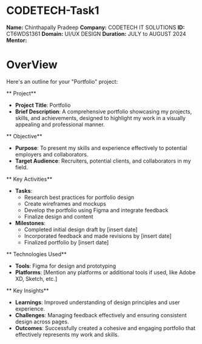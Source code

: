 # CODETECH-Task1
**Name:** Chinthapally Pradeep
**Company:** CODETECH IT SOLUTIONS
**ID:** CT6WDS1361
**Domain:** UI/UX DESIGN
**Duration:** JULY to AUGUST 2024
**Mentor:** 
# OverView
Here's an outline for your "Portfolio" project:

** Project** 
- **Project Title**: Portfolio
- **Brief Description**: A comprehensive portfolio showcasing my projects, skills, and achievements, designed to highlight my work in a visually appealing and professional manner.

** Objective**
- **Purpose**: To present my skills and experience effectively to potential employers and collaborators.
- **Target Audience**: Recruiters, potential clients, and collaborators in my field.

** Key Activities** 
- **Tasks**: 
  - Research best practices for portfolio design
  - Create wireframes and mockups
  - Develop the portfolio using Figma and integrate feedback
  - Finalize design and content
- **Milestones**: 
  - Completed initial design draft by [insert date]
  - Incorporated feedback and made revisions by [insert date]
  - Finalized portfolio by [insert date]

** Technologies Used** 
- **Tools**: Figma for design and prototyping
- **Platforms**: [Mention any platforms or additional tools if used, like Adobe XD, Sketch, etc.]

** Key Insights** 
- **Learnings**: Improved understanding of design principles and user experience.
- **Challenges**: Managing feedback effectively and ensuring consistent design across pages.
- **Outcomes**: Successfully created a cohesive and engaging portfolio that effectively represents my work and skills.

